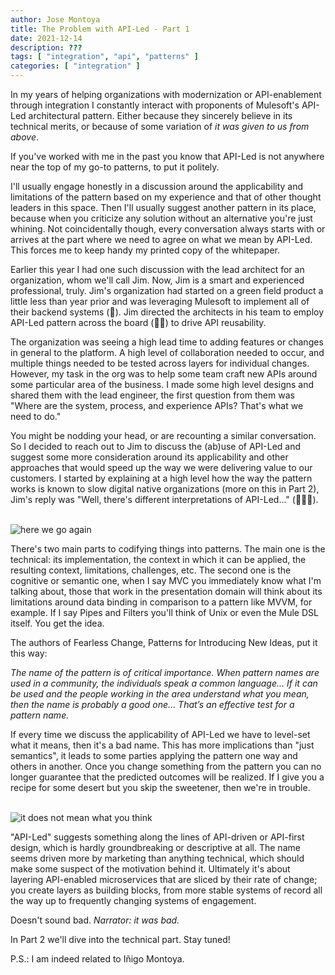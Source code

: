 ```yaml
---
author: Jose Montoya
title: The Problem with API-Led - Part 1
date: 2021-12-14
description: ???
tags: [ "integration", "api", "patterns" ]
categories: [ "integration" ]
---
```


In my years of helping organizations with modernization or API-enablement through integration I constantly interact with proponents of Mulesoft's API-Led architectural pattern. Either because they sincerely believe in its technical merits, or because of some variation of _it was given to us from above_.

If you've worked with me in the past you know that API-Led is not anywhere near the top of my go-to patterns, to put it politely.

I'll usually engage honestly in a discussion around the applicability and limitations of the pattern based on my experience and that of other thought leaders in this space. Then I'll usually suggest another pattern in its place, because when you criticize any solution without an alternative you're just whining. Not coincidentally though, every conversation always starts with or arrives at the part where we need to agree on what we mean by API-Led. This forces me to keep handy my printed copy of the whitepaper.

Earlier this year I had one such discussion with the lead architect for an organization, whom we'll call Jim. Now, Jim is a smart and experienced professional, truly. Jim's organization had started on a green field product a little less than year prior and was leveraging Mulesoft to implement all of their backend systems (🚩). Jim directed the architects in his team to employ API-Led pattern across the board (🚩🚩) to drive API reusability.

The organization was seeing a high lead time to adding features or changes in general to the platform. A high level of collaboration needed to occur, and multiple things needed to be tested across layers for individual changes. However, my task in the org was to help some team craft new APIs around some particular area of the business. I made some high level designs and shared them with the lead engineer, the first question from them was "Where are the system, process, and experience APIs? That's what we need to do."

You might be nodding your head, or are recounting a similar conversation. So I decided to reach out to Jim to discuss the (ab)use of API-Led and suggest some more consideration around its applicability and other approaches that would speed up the way we were delivering value to our customers. I started by explaining at a high level how the way the pattern works is known to slow digital native organizations (more on this in Part 2), Jim's reply was "Well, there's different interpretations of API-Led..." (🚩🚩🚩).

<br/>
<img class="rounded img-fluid" src="https://i.imgflip.com/2ze11z.jpg" alt="here we go again" />
<br/>

There's two main parts to codifying things into patterns. The main one is the technical: its implementation, the context in which it can be applied, the resulting context, limitations, challenges, etc. The second one is the cognitive or semantic one, when I say MVC you immediately know what I'm talking about, those that work in the presentation domain will think about its limitations around data binding in comparison to a pattern like MVVM, for example. If I say Pipes and Filters you'll think of Unix or even the Mule DSL itself. You get the idea.

The authors of Fearless Change, Patterns for Introducing New Ideas, put it this way:

_The name of the pattern is of critical importance. When pattern names are used in a community, the individuals speak a common language... If it can be used and the people working in the area understand what you mean, then the name is probably a good one... That’s an effective test for a pattern name._

If every time we discuss the applicability of API-Led we have to level-set what it means, then it's a bad name. This has more implications than "just semantics", it leads to some parties applying the pattern one way and others in another. Once you change something from the pattern you can no longer guarantee that the predicted outcomes will be realized. If I give you a recipe for some desert but you skip the sweetener, then we're in trouble.

<br/>
<img class="rounded img-fluid" src="https://i.imgflip.com/5ymcj9.jpg" alt="it does not mean what you think" />
<br/>


"API-Led" suggests something along the lines of API-driven or API-first design, which is hardly groundbreaking or descriptive at all. The name seems driven more by marketing than anything technical, which should make some suspect of the motivation behind it. Ultimately it's about layering API-enabled microservices that are sliced by their rate of change; you create layers as building blocks, from more stable systems of record all the way up to frequently changing systems of engagement.

Doesn't sound bad. _Narrator: it was bad._

In Part 2 we'll dive into the technical part. Stay tuned!

P.S.: I am indeed related to Iñigo Montoya.
